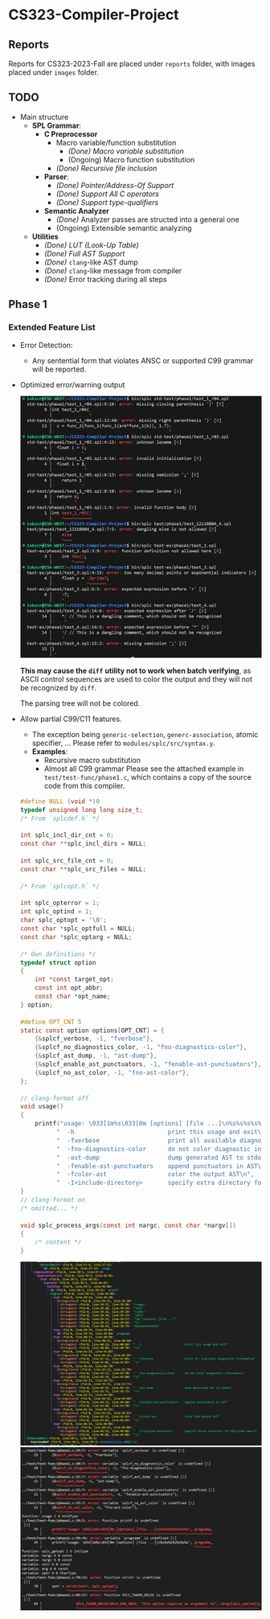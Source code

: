 # CS323-Compiler-Project

## Reports

Reports for CS323-2023-Fall are placed under `reports` folder, with images placed under `images` folder.

## TODO
- Main structure
  - **SPL Grammar**:
    - **C Preprocessor**
      - Macro variable/function substitution
        - *(Done) Macro variable substitution*
        - (Ongoing) Macro function substitution
      - *(Done) Recursive file inclusion*
    - **Parser**:
      - *(Done) Pointer/Address-Of Support*
      - *(Done) Support All C operators*
      - *(Done) Support type-qualifiers*
    - **Semantic Analyzer**
      - *(Done)* Analyzer passes are structed into a general one
      - (Ongoing) Extensible semantic analyzing
  - **Utilities**
    - *(Done) LUT (Look-Up Table)*
    - *(Done) Full AST Support*
    - *(Done)* `clang`-like AST dump
    - *(Done)* `clang`-like message from compiler
    - *(Done)* Error tracking during all steps

## Phase 1

### Extended Feature List
- Error Detection:
  - Any sentential form that violates ANSC or supported C99 grammar will be reported.

- Optimized error/warning output

  ![image-20231029131149498](images/img-1.png)

  **This may cause the `diff`** **utility not to work when batch verifying**, as ASCII control sequences are used to color the output and they will not be recognized by `diff`.

  The parsing tree will not be colored.
- Allow partial C99/C11 features.
  - The exception being `generic-selection`, `generc-association`, atomic specifier, ... Please refer to `modules/splc/src/syntax.y`.
  - **Examples**:
    - Recursive macro substitution
    - Almost all C99 grammar
  Please see the attached example in `test/test-func/phase1.c`, which contains a copy of the source code from this compiler.
  ```c
  #define NULL (void *)0
  typedef unsigned long long size_t;
  /* From `splcdef.h` */

  int splc_incl_dir_cnt = 0;
  const char **splc_incl_dirs = NULL;

  int splc_src_file_cnt = 0;
  const char **splc_src_files = NULL;

  /* From `splcopt.h` */

  int splc_opterror = 1;
  int splc_optind = 1;
  char splc_optopt = '\0';
  const char *splc_optfull = NULL;
  const char *splc_optarg = NULL;

  /* Own definitions */
  typedef struct option
  {
      int *const target_opt;
      const int opt_abbr;
      const char *opt_name;
  } option;

  #define OPT_CNT 5
  static const option options[OPT_CNT] = {
      {&splcf_verbose, -1, "fverbose"},
      {&splcf_no_diagnostics_color, -1, "fno-diagnostics-color"},
      {&splcf_ast_dump, -1, "ast-dump"},
      {&splcf_enable_ast_punctuators, -1, "fenable-ast-punctuators"},
      {&splcf_no_ast_color, -1, "fno-ast-color"},
  };

  // clang-format off
  void usage()
  {
      printf("usage: \033[1m%s\033[0m [options] [file ...]\n%s%s%s%s%s%s%s", progname,
            "  -h                          print this usage and exit\n",
            "  -fverbose                   print all available diagnostic information\n",
            "  -fno-diagnostics-color      do not color diagnostic information\n",
            "  -ast-dump                   dump generated AST to stdout\n",
            "  -fenable-ast-punctuators    append punctuators in AST\n",
            "  -fcolor-ast                 color the output AST\n",
            "  -I<include-directory>       specify extra directory for #include search\n");
  }
  // clang-format on
  /* omitted... */

  void splc_process_args(const int nargc, const char *nargv[])
  {
      /* content */
  }
  ```
  ![image-2](images/img-2.png)
  ![image-3](images/img-3.png)

